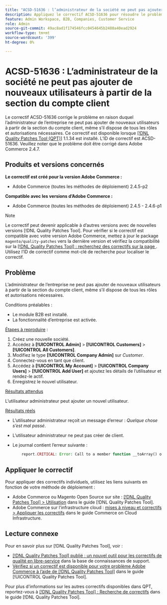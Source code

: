 ```yaml
---
title: "ACSD-51636 : l’administrateur de la société ne peut pas ajouter de nouveaux utilisateurs à partir de la section du compte client"
description: Appliquez le correctif ACSD-51636 pour résoudre le problème Adobe Commerce en raison duquel l’administrateur de la société ne peut pas ajouter de nouveaux utilisateurs à partir de la section du compte client, même s’il dispose de tous les rôles et autorisations nécessaires.
feature: Admin Workspace, B2B, Companies, Customer Service
role: Admin
source-git-commit: 49ac8ad1f174546fcc0454645b2480a40ead2924
workflow-type: tm+mt
source-wordcount: '399'
ht-degree: 0%

---
```


# ACSD-51636 : L’administrateur de la société ne peut pas ajouter de nouveaux utilisateurs à partir de la section du compte client

Le correctif ACSD-51636 corrige le problème en raison duquel l’administrateur de l’entreprise ne peut pas ajouter de nouveaux utilisateurs à partir de la section du compte client, même s’il dispose de tous les rôles et autorisations nécessaires. Ce correctif est disponible lorsque [[!DNL Quality Patches Tool (QPT)]](https://experienceleague.adobe.com/en/docs/commerce-knowledge-base/kb/announcements/commerce-announcements/magento-quality-patches-released-new-tool-to-self-serve-quality-patches) 1.1.34 est installé. L’ID de correctif est ACSD-51636. Veuillez noter que le problème doit être corrigé dans Adobe Commerce 2.4.7.

## Produits et versions concernés

**Le correctif est créé pour la version Adobe Commerce :**

* Adobe Commerce (toutes les méthodes de déploiement) 2.4.5-p2

**Compatible avec les versions d’Adobe Commerce :**

* Adobe Commerce (toutes les méthodes de déploiement) 2.4.5 - 2.4.6-p1

>[!NOTE]
>
>Le correctif peut devenir applicable à d’autres versions avec de nouvelles versions [!DNL Quality Patches Tool]. Pour vérifier si le correctif est compatible avec votre version Adobe Commerce, mettez à jour le package `magento/quality-patches` vers la dernière version et vérifiez la compatibilité sur la [[!DNL Quality Patches Tool] : recherchez des correctifs sur la page ](https://experienceleague.adobe.com/tools/commerce-quality-patches/index.html). Utilisez l’ID de correctif comme mot-clé de recherche pour localiser le correctif.

## Problème

L’administrateur de l’entreprise ne peut pas ajouter de nouveaux utilisateurs à partir de la section du compte client, même s’il dispose de tous les rôles et autorisations nécessaires.

Conditions préalables :

* Le module B2B est installé.
* La fonctionnalité d’entreprise est activée.

<u>Étapes à reproduire</u> :

1. Créez une nouvelle société.
1. Accédez à **[!UICONTROL Admin]** > **[!UICONTROL Customers]** > **[!UICONTROL All Customers]**.
1. Modifiez le type **[!UICONTROL Company Admin]** sur *Customer*.
1. Connectez-vous en tant que client.
1. Accédez à **[!UICONTROL My Account]** > **[!UICONTROL Company Users]** > **[!UICONTROL Add User]** et ajoutez les détails de l’utilisateur et rendez-le actif.
1. Enregistrez le nouvel utilisateur.

<u>Résultats attendus</u>

L’utilisateur administrateur peut ajouter un nouvel utilisateur.

<u>Résultats réels</u>

* L’utilisateur administrateur reçoit un message d’erreur : *Quelque chose s’est mal passé*.
* L’utilisateur administrateur ne peut pas créer de client.
* Le journal contient l’erreur suivante :

  ```PHP
      report.CRITICAL: Error: Call to a member function __toArray() on null in app/code/Magento/LoginAsCustomerLogging/Observer/LogSaveCustomerObserver.php:123
  ```

## Appliquer le correctif

Pour appliquer des correctifs individuels, utilisez les liens suivants en fonction de votre méthode de déploiement :

* Adobe Commerce ou Magento Open Source sur site : [[!DNL Quality Patches Tool] > Utilisation](<https://experienceleague.adobe.com/docs/commerce-operations/tools/quality-patches-tool/usage.html>) dans le guide [!DNL Quality Patches Tool].
* Adobe Commerce sur l’infrastructure cloud : [mises à niveau et correctifs > Appliquer les correctifs](https://experienceleague.adobe.com/docs/commerce-cloud-service/user-guide/develop/upgrade/apply-patches.html) dans le guide Commerce on Cloud Infrastructure.

## Lecture connexe

Pour en savoir plus sur [!DNL Quality Patches Tool], voir :

* [[!DNL Quality Patches Tool] publié : un nouvel outil pour les correctifs de qualité en libre-service](https://experienceleague.adobe.com/en/docs/commerce-knowledge-base/kb/announcements/commerce-announcements/magento-quality-patches-released-new-tool-to-self-serve-quality-patches) dans la base de connaissances de support.
* [Vérifiez si un correctif est disponible pour votre problème Adobe Commerce à l’aide de  [!DNL Quality Patches Tool]](/help/tools/quality-patches-tool/patches-available-in-qpt/check-patch-for-magento-issue-with-magento-quality-patches.md) dans le guide [!UICONTROL Quality Patches Tool].


Pour plus d&#39;informations sur les autres correctifs disponibles dans QPT, reportez-vous à [[!DNL Quality Patches Tool] : Recherche de correctifs](<https://experienceleague.adobe.com/tools/commerce-quality-patches/index.html>) dans le guide [!DNL Quality Patches Tool].
